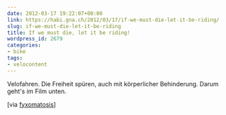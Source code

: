 ```yaml
---
date: 2012-03-17 19:22:07+00:00
link: https://habi.gna.ch/2012/03/17/if-we-must-die-let-it-be-riding/
slug: if-we-must-die-let-it-be-riding
title: If we must die, let it be riding!
wordpress_id: 2679
categories:
- bike
tags:
- velocontent
---
```


Velofahren. Die Freiheit spüren, auch mit körperlicher Behinderung. Darum geht's im Film unten.





[via [fyxomatosis](http://www.fyxomatosis.com/index.php/blog/213-inspiration/889-if-we-must-die-let-it-be-riding)]
